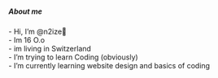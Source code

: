 <h5>About me</h5>
-  Hi, I’m @n2ize👋<br>
-  Im 16 O.o<br>
-  im living in Switzerland <br>
-  I’m trying to learn Coding (obviously)<br>
-  I’m currently learning website design and basics of coding<br>

